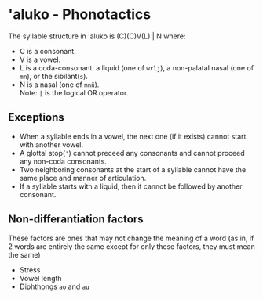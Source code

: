 # 'aluko - Phonotactics

The syllable structure in 'aluko is (C)(C)V(L) | N where:

- C is a consonant.
- V is a vowel.
- L is a coda-consonant: a liquid (one of `wrlj`), a non-palatal nasal (one of `mn`), or the sibilant(`s`).
- N is a nasal (one of `mnñ`).\
Note: `|` is the logical OR operator.

## Exceptions

- When a syllable ends in a vowel, the next one (if it exists) cannot start with another vowel.
- A glottal stop(`'`) cannot preceed any consonants and cannot proceed any non-coda consonants.
- Two neighboring consonants at the start of a syllable cannot have the same place and manner of articulation.
- If a syllable starts with a liquid, then it cannot be followed by another consonant.

## Non-differantiation factors

These factors are ones that may not change the meaning of a word (as in, if 2 words are entirely the same except for only these factors, they must mean the same)

- Stress
- Vowel length
- Diphthongs `ao` and `au`
